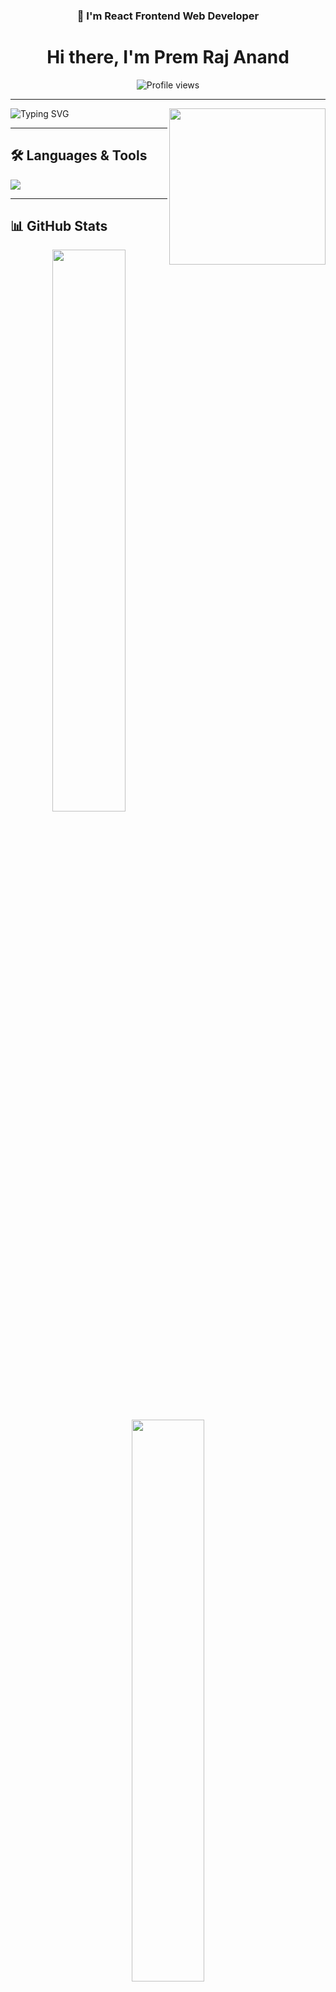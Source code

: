 <h3 align="center">👋 I'm React Frontend Web Developer</h3>

<h1 align="center">Hi there, I'm Prem Raj Anand</h1>

<p align="center">
  <img src="https://komarev.com/ghpvc/?username=Premraj-87&style=flat-square&color=green" alt="Profile views" />
</p>

---

<!-- Typing Animated About Me Section -->
<p align="left">
  <img align="right" src="https://media.giphy.com/media/qgQUggAC3Pfv687qPC/giphy.gif" width="250" />
  <img src="https://readme-typing-svg.herokuapp.com?font=Fira+Code&weight=300&size=16&pause=1000&color=39FF14&vCenter=true&multiline=true&width=450&height=120&lines=I'm+working+towards+becoming+a+full+stack+web+developer.;I+love+building+things+with+MERN+stack.;Currently+learning+Next.js,+Docker,+Cloud,+and+AI.;Looking+for+internships+or+freelance+projects.;Let's+connect+and+build+awesome+things+together!;" alt="Typing SVG" />
</p>

---

## 🛠️ Languages & Tools

<p align="left">
  <img src="https://skillicons.dev/icons?i=html,css,js,react,nodejs,express,mongodb,tailwind,figma,github,vercel,netlify" />
</p>

---

## 📊 GitHub Stats

<p align="center">
  <img src="https://github-readme-stats.vercel.app/api?username=Premraj-87&show_icons=true&theme=tokyonight&hide_border=true" width="48%" />
  <img src="https://github-readme-stats.vercel.app/api/top-langs/?username=Premraj-87&layout=compact&theme=tokyonight&hide_border=true" width="48%" />
</p>

---

## 🔥 GitHub Streaks

<p align="center">
  <img src="https://streak-stats.demolab.com?user=Premraj-87&theme=dark&hide_border=true&background=000000" alt="GitHub Streak" />
</p>

---

## 🏆 GitHub Trophies

<p align="center">
  <img src="https://github-profile-trophy.vercel.app/?username=Premraj-87&theme=onedark&no-frame=true&column=6&margin-w=10" />
</p>

---

## 🚀 Top Projects

<p align="center">

<table>
  <thead>
    <tr>
      <th>💻 Project</th>
      <th>🧩 Tech Stack</th>
      <th>🔗 Demo</th>
      <th>📂 Code</th>
    </tr>
  </thead>
  <tbody>
    <tr>
      <td><strong>Toxic Comment Detector</strong></td>
      <td>HTML, CSS, JS</td>
      <td><a href="https://your-live-url.com" target="_blank">Live</a></td>
      <td><a href="https://github.com/Premraj-87/toxic-chat" target="_blank">Repo</a></td>
    </tr>
    <tr>
      <td><strong>WebOS UI Clone</strong></td>
      <td>HTML, CSS, JS</td>
      <td><a href="https://your-live-url.com" target="_blank">Live</a></td>
      <td><a href="https://github.com/Premraj-87/web-os" target="_blank">Repo</a></td>
    </tr>
    <tr>
      <td><strong>Portfolio Website</strong></td>
      <td>React + Tailwind</td>
      <td><a href="https://yourportfolio.com" target="_blank">Live</a></td>
      <td><a href="https://github.com/Premraj-87/portfolio" target="_blank">Repo</a></td>
    </tr>
  </tbody>
</table>

</p>

---

## 📫 Connect with Me

<p align="center">
  <a href="https://www.linkedin.com/in/prem-raj-anand" target="_blank">
    <img src="https://img.shields.io/badge/LinkedIn-blue?style=for-the-badge&logo=linkedin&logoColor=white" />
  </a>
  <a href="mailto:premrajanand87@gmail.com">
    <img src="https://img.shields.io/badge/Gmail-red?style=for-the-badge&logo=gmail&logoColor=white" />
  </a>
  <a href="https://twitter.com/yourhandle">
    <img src="https://img.shields.io/badge/Twitter-1DA1F2?style=for-the-badge&logo=twitter&logoColor=white" />
  </a>
</p>

---

## ✍️ Quote

<p align="center">
  <i>"Consistency beats talent. I may not be the best, but I never stop trying to become better."</i>
</p>
